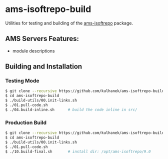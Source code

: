 # ams-isoftrepo-build
Utilities for testing and building of the [ams-isoftrepo](https://github.com/kulhanek/ams-isoftrepo) package.

## AMS Servers Features:
* module descriptions

## Building and Installation

### Testing Mode
```bash
$ git clone --recursive https://github.com/kulhanek/ams-isoftrepo-build.git
$ cd ams-isoftrepo-build
$ ./build-utils/00.init-links.sh
$ ./01.pull-code.sh
$ ./04.build-inline.sh      # build the code inline in src/
```

### Production Build
```bash
$ git clone --recursive https://github.com/kulhanek/ams-isoftrepo-build.git
$ cd ams-isoftrepo-build
$ ./build-utils/00.init-links.sh
$ ./01.pull-code.sh
$ ./10.build-final.sh       # install dir: /opt/ams-isoftrepo/9.0
```




